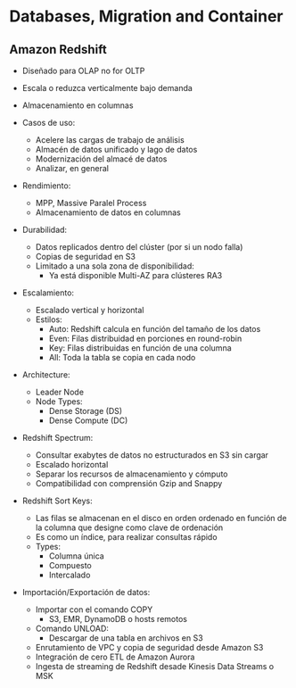 # Databases, Migration and Container

## Amazon Redshift

* Diseñado para OLAP no for OLTP
* Escala o reduzca verticalmente bajo demanda
* Almacenamiento en columnas
* Casos de uso:
    * Acelere las cargas de trabajo de análisis
    * Almacén de datos unificado y lago de datos
    * Modernización del almacé de datos
    * Analizar, en general
* Rendimiento:
    * MPP, Massive Paralel Process
    * Almacenamiento de datos en columnas
* Durabilidad:
    * Datos replicados dentro del clúster (por si un nodo falla)
    * Copias de seguridad en S3
    * Limitado a una sola zona de disponibilidad:
        * Ya está disponible Multi-AZ para clústeres RA3
* Escalamiento:
    * Escalado vertical y horizontal
    * Estilos:
        * Auto: Redshift calcula en función del tamaño de los datos
        * Even: Filas distribuidad en porciones en round-robin
        * Key: Filas distribuidas en función de una columna
        * All: Toda la tabla se copia en cada nodo

* Architecture:
    * Leader Node
    * Node Types:
        * Dense Storage (DS)
        * Dense Compute (DC)

* Redshift Spectrum:
    * Consultar exabytes de datos no estructurados en S3 sin cargar
    * Escalado horizontal
    * Separar los recursos de almacenamiento y cómputo
    * Compatibilidad con comprensión Gzip and Snappy

* Redshift Sort Keys:
    * Las filas se almacenan en el disco en orden ordenado en función de la columna que designe como clave de ordenación
    * Es como un índice, para realizar consultas rápido
    * Types:
        * Columna única
        * Compuesto
        * Intercalado

* Importación/Exportación de datos:
    * Importar con el comando COPY
        * S3, EMR, DynamoDB o hosts remotos
    * Comando UNLOAD:
        * Descargar de una tabla en archivos en S3
    * Enrutamiento de VPC y copia de seguridad desde Amazon S3
    * Integración de cero ETL de Amazon Aurora
    * Ingesta de streaming de Redshift desade Kinesis Data Streams o MSK